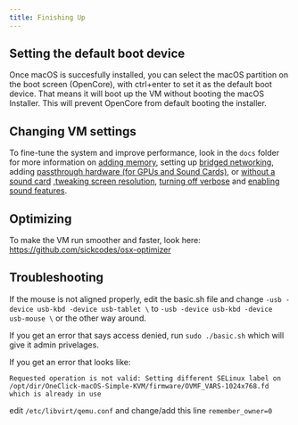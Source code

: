 ```yaml
---
title: Finishing Up
---
```


## Setting the default boot device

Once macOS is succesfully installed, you can select the macOS partition on the boot screen (OpenCore), with ctrl+enter to set it as the default boot device. That means it will boot up the VM without booting the macOS Installer. This will prevent OpenCore from default booting the installer.

## Changing VM settings

To fine-tune the system and improve performance, look in the `docs` folder for more information on [adding memory](/docs/guide-performance), setting up [bridged networking](/docs/guide-networking), adding [passthrough hardware (for GPUs and Sound Cards)](/docs/guide-passthrough), or [without a sound card](/docs/guide-audio) ,[tweaking screen resolution](/docs/guide-screen-resolution), [turning off verbose](/docs/guide-disabling-verbose) and [enabling sound features](/docs/guide-passthrough).

## Optimizing

To make the VM run smoother and faster, look here: https://github.com/sickcodes/osx-optimizer

## Troubleshooting

If the mouse is not aligned properly, edit the basic.sh file and change `-usb -device usb-kbd -device usb-tablet \` to `-usb -device usb-kbd -device usb-mouse \` or the other way around.

If you get an error that says access denied, run `sudo ./basic.sh` which will give it admin privelages.

If you get an error that looks like: 
```
Requested operation is not valid: Setting different SELinux label on /opt/dir/OneClick-macOS-Simple-KVM/firmware/OVMF_VARS-1024x768.fd which is already in use
```
edit `/etc/libvirt/qemu.conf` and change/add this line `remember_owner=0`
